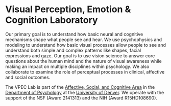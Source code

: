---
---

# Visual Perception, Emotion & Cognition Laboratory

Our primary goal is to understand how basic neural and cognitive mechanisms shape what people see and hear. We use psychophysics and modeling to understand how basic visual processes allow people to see and understand both simple and complex patterns like shapes, facial expressions and gaze. Our goal is to use vision science to answer core questions about the human mind and the nature of visual awareness while making an impact on multiple disciplines within psychology. We also collaborate to examine the role of perceptual processes in clinical, affective and social outcomes.


The VPEC Lab is part of the [Affective, Social, and Cognitive Area](https://liberalarts.du.edu/academics-admissions/programs-gr/phd-affective-social-cognitive-psychology) in the [Department of Psychology](https://liberalarts.du.edu/psychology) at the [University of Denver](https://www.du.edu/). We operate with the support of the NSF (Award 2141313) and the NIH (Award R15HD108690).
